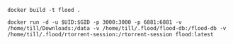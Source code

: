 `docker build -t flood .`

`docker run -d -u $UID:$GID -p 3000:3000 -p 6881:6881 -v /home/till/Downloads:/data -v /home/till/.flood/flood-db:/flood-db -v /home/till/.flood/rtorrent-session:/rtorrent-session flood:latest`

